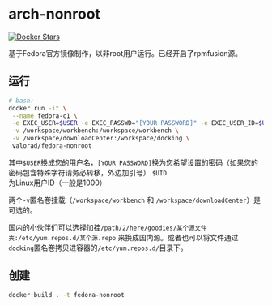 # arch-nonroot
[![Docker Stars](https://img.shields.io/docker/stars/valorad/fedora-nonroot.svg?style=flat-square)](https://hub.docker.com/r/valorad/fedora-nonroot/)

基于Fedora官方镜像制作，以非root用户运行。已经开启了rpmfusion源。

## 运行
``` bash
# bash:
docker run -it \
 --name fedora-c1 \
 -e EXEC_USER=$USER -e EXEC_PASSWD="[YOUR PASSWORD]" -e EXEC_USER_ID=$UID \
 -v /workspace/workbench:/workspace/workbench \
 -v /workspace/downloadCenter:/workspace/docking \
 valorad/fedora-nonroot
```
其中`$USER`换成您的用户名，`[YOUR PASSWORD]`换为您希望设置的密码（如果您的密码包含特殊字符请务必转移，外边加引号） `$UID`为Linux用户ID（一般是1000）

两个`-v`匿名卷挂载（`/workspace/workbench` 和 `/workspace/downloadCenter`）是可选的。

国内的小伙伴们可以选择加挂`/path/2/here/goodies/某个源文件夹:/etc/yum.repos.d/某个源.repo` 来换成国内源。或者也可以将文件通过`docking`匿名卷拷贝进容器的`/etc/yum.repos.d/`目录下。

## 创建
``` bash
docker build . -t fedora-nonroot
```